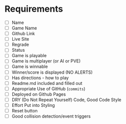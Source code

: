 # Requirements
- [ ] Name	
- [ ] Game Name	
- [ ] Github Link
- [ ] Live Site	
- [ ] Regrade	
- [ ] Status	
- [ ] Game is playable	
- [ ] Game is multiplayer (or AI or PVE)
- [ ] Game is winnable	
- [ ] Winner/score is displayed (NO ALERTS)	
- [ ] Has directions - how to play	
- [ ] Readme.md included and filled out	
- [ ] Appropriate Use of GitHub (`commits`) 	
- [ ] Deployed on Github Pages	
- [ ] DRY (Do Not Repeat Yourself) Code, Good Code Style	
- [ ] Effort Put into Styling	
- [ ] Reset button	
- [ ] Good collision detection/event triggers